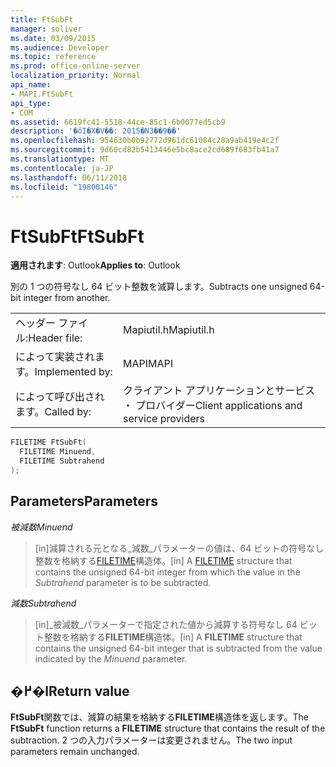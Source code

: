 ```yaml
---
title: FtSubFt
manager: soliver
ms.date: 03/09/2015
ms.audience: Developer
ms.topic: reference
ms.prod: office-online-server
localization_priority: Normal
api_name:
- MAPI.FtSubFt
api_type:
- COM
ms.assetid: 6619fc41-5518-44ce-85c1-6b0077ed5cb9
description: '�ŏI�X�V��: 2015�N3��9��'
ms.openlocfilehash: 954630b0b92772d961dc61084c28a9ab419e4c2f
ms.sourcegitcommit: 9d60cd82b5413446e5bc8ace2cd689f683fb41a7
ms.translationtype: MT
ms.contentlocale: ja-JP
ms.lasthandoff: 06/11/2018
ms.locfileid: "19800146"
---
```

# <a name="ftsubft"></a><span data-ttu-id="83025-103">FtSubFt</span><span class="sxs-lookup"><span data-stu-id="83025-103">FtSubFt</span></span>

  
  
<span data-ttu-id="83025-104">**適用されます**: Outlook</span><span class="sxs-lookup"><span data-stu-id="83025-104">**Applies to**: Outlook</span></span> 
  
<span data-ttu-id="83025-105">別の 1 つの符号なし 64 ビット整数を減算します。</span><span class="sxs-lookup"><span data-stu-id="83025-105">Subtracts one unsigned 64-bit integer from another.</span></span> 
  
|||
|:-----|:-----|
|<span data-ttu-id="83025-106">ヘッダー ファイル:</span><span class="sxs-lookup"><span data-stu-id="83025-106">Header file:</span></span>  <br/> |<span data-ttu-id="83025-107">Mapiutil.h</span><span class="sxs-lookup"><span data-stu-id="83025-107">Mapiutil.h</span></span>  <br/> |
|<span data-ttu-id="83025-108">によって実装されます。</span><span class="sxs-lookup"><span data-stu-id="83025-108">Implemented by:</span></span>  <br/> |<span data-ttu-id="83025-109">MAPI</span><span class="sxs-lookup"><span data-stu-id="83025-109">MAPI</span></span>  <br/> |
|<span data-ttu-id="83025-110">によって呼び出されます。</span><span class="sxs-lookup"><span data-stu-id="83025-110">Called by:</span></span>  <br/> |<span data-ttu-id="83025-111">クライアント アプリケーションとサービス ・ プロバイダー</span><span class="sxs-lookup"><span data-stu-id="83025-111">Client applications and service providers</span></span>  <br/> |
   
```cpp
FILETIME FtSubFt(
  FILETIME Minuend,
  FILETIME Subtrahend
);
```

## <a name="parameters"></a><span data-ttu-id="83025-112">Parameters</span><span class="sxs-lookup"><span data-stu-id="83025-112">Parameters</span></span>

 <span data-ttu-id="83025-113">_被減数_</span><span class="sxs-lookup"><span data-stu-id="83025-113">_Minuend_</span></span>
  
> <span data-ttu-id="83025-114">[in]減算される元となる_減数_パラメーターの値は、64 ビットの符号なし整数を格納する[FILETIME](filetime.md)構造体。</span><span class="sxs-lookup"><span data-stu-id="83025-114">[in] A [FILETIME](filetime.md) structure that contains the unsigned 64-bit integer from which the value in the  _Subtrahend_ parameter is to be subtracted.</span></span> 
    
 <span data-ttu-id="83025-115">_減数_</span><span class="sxs-lookup"><span data-stu-id="83025-115">_Subtrahend_</span></span>
  
> <span data-ttu-id="83025-116">[in]_被減数_パラメーターで指定された値から減算する符号なし 64 ビット整数を格納する**FILETIME**構造体。</span><span class="sxs-lookup"><span data-stu-id="83025-116">[in] A **FILETIME** structure that contains the unsigned 64-bit integer that is subtracted from the value indicated by the  _Minuend_ parameter.</span></span> 
    
## <a name="return-value"></a><span data-ttu-id="83025-117">�߂�l</span><span class="sxs-lookup"><span data-stu-id="83025-117">Return value</span></span>

<span data-ttu-id="83025-118">**FtSubFt**関数では、減算の結果を格納する**FILETIME**構造体を返します。</span><span class="sxs-lookup"><span data-stu-id="83025-118">The **FtSubFt** function returns a **FILETIME** structure that contains the result of the subtraction.</span></span> <span data-ttu-id="83025-119">2 つの入力パラメーターは変更されません。</span><span class="sxs-lookup"><span data-stu-id="83025-119">The two input parameters remain unchanged.</span></span> 
  

